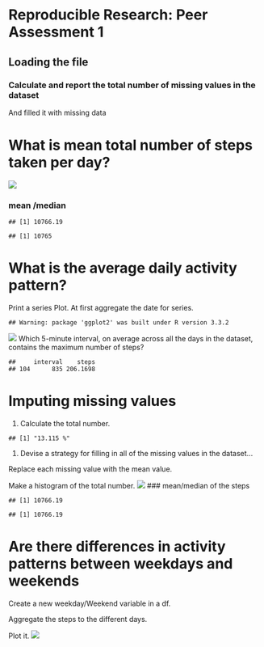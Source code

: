 Reproducible Research: Peer Assessment 1
========================================

Loading the file
----------------

### Calculate and report the total number of missing values in the dataset

And filled it with missing data

What is mean total number of steps taken per day?
=================================================

![](PA1_template_files/figure-markdown_strict/unnamed-chunk-3-1.png)

### mean /median

    ## [1] 10766.19

    ## [1] 10765

What is the average daily activity pattern?
===========================================

Print a series Plot. At first aggregate the date for series.

    ## Warning: package 'ggplot2' was built under R version 3.3.2

![](PA1_template_files/figure-markdown_strict/unnamed-chunk-5-1.png)
Which 5-minute interval, on average across all the days in the dataset,
contains the maximum number of steps?

    ##     interval    steps
    ## 104      835 206.1698

Imputing missing values
=======================

1.  Calculate the total number.

<!-- -->

    ## [1] "13.115 %"

1.  Devise a strategy for filling in all of the missing values in
    the dataset...

Replace each missing value with the mean value.

Make a histogram of the total number.
![](PA1_template_files/figure-markdown_strict/unnamed-chunk-10-1.png)
\#\#\# mean/median of the steps

    ## [1] 10766.19

    ## [1] 10766.19

Are there differences in activity patterns between weekdays and weekends
========================================================================

Create a new weekday/Weekend variable in a df.

Aggregate the steps to the different days.

Plot it.
![](PA1_template_files/figure-markdown_strict/unnamed-chunk-14-1.png)
